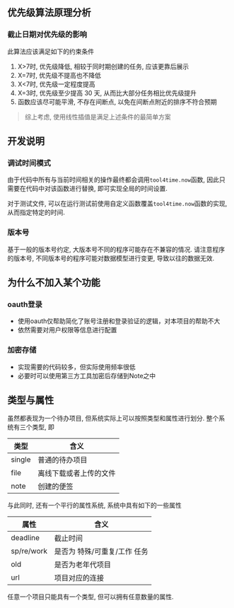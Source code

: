 优先级算法原理分析
-------------------

### 截止日期对优先级的影响

此算法应该满足如下的约束条件

1. X>7时, 优先级降低, 相较于同时期创建的任务, 应该更靠后展示
2. X=7时, 优先级不提高也不降低
3. X<7时, 优先级一定程度提高
4. X=3时, 优先级至少提高 30 天, 从而比大部分任务相比优先级提升
5. 函数应该尽可能平滑, 不存在间断点, 以免在间断点附近的排序不符合预期

> 综上考虑, 使用线性插值是满足上述条件的最简单方案


开发说明
---------------

### 调试时间模式

由于代码中所有与当前时间相关的操作最终都会调用`tool4time.now`函数, 因此只需要在代码中对该函数进行替换, 即可实现全局的时间设置. 

对于测试文件, 可以在运行测试前使用自定义函数覆盖`tool4time.now`函数的实现, 从而指定特定的时间.

### 版本号

基于一般的版本号约定, 大版本号不同的程序可能存在不兼容的情况. 请注意程序的版本号, 不同版本号的程序可能对数据模型进行变更, 导致以往的数据无效.


为什么不加入某个功能
-------------------

### oauth登录

- 使用oauth仅帮助简化了账号注册和登录验证的逻辑，对本项目的帮助不大
- 依然需要对用户权限等信息进行配置
  

### 加密存储

- 实现需要的代码较多，但实际使用频率很低
- 必要时可以使用第三方工具加密后存储到Note之中


类型与属性
---------------------

虽然都表现为一个待办项目, 但系统实际上可以按照类型和属性进行划分. 整个系统有三个类型, 即

类型    | 含义
--------|--------------------------------
single  | 普通的待办项目
file    | 离线下载或者上传的文件
note    | 创建的便签

与此同时, 还有一个平行的属性系统, 系统中具有如下的一些属性

属性        | 含义
------------|--------------------------------
deadline    | 截止时间
sp/re/work  | 是否为 特殊/可重复/工作 任务
old         | 是否为老年代项目
url         | 项目对应的连接

任意一个项目只能具有一个类型, 但可以拥有任意数量的属性.

